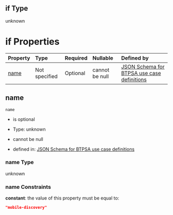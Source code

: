 ## if Type

unknown

# if Properties

| Property      | Type          | Required | Nullable       | Defined by                                                                                                                                                                                                        |
| :------------ | :------------ | :------- | :------------- | :---------------------------------------------------------------------------------------------------------------------------------------------------------------------------------------------------------------- |
| [name](#name) | Not specified | Optional | cannot be null | [JSON Schema for BTPSA use case definitions](btpsa-usecase-properties-services-items-allof-1-then-allof-64-if-properties-name.md "undefined#/properties/services/items/allOf/1/then/allOf/64/if/properties/name") |

## name



`name`

*   is optional

*   Type: unknown

*   cannot be null

*   defined in: [JSON Schema for BTPSA use case definitions](btpsa-usecase-properties-services-items-allof-1-then-allof-64-if-properties-name.md "undefined#/properties/services/items/allOf/1/then/allOf/64/if/properties/name")

### name Type

unknown

### name Constraints

**constant**: the value of this property must be equal to:

```json
"mobile-discovery"
```
